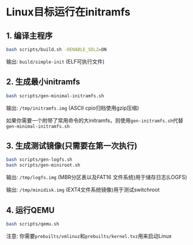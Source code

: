 # Linux目标运行在initramfs

## 1. 编译主程序

```bash
bash scripts/build.sh -DENABLE_SDL2=ON
```

输出: `build/simple-init` (ELF可执行文件)

## 2. 生成最小initramfs

```bash
bash scripts/gen-minimal-initramfs.sh
```

输出:  `/tmp/initramfs.img` (ASCII cpio归档使用gzip压缩)

如果你需要一个附带了常用命令的大initramfs，则使用`gen-initramfs.sh`代替`gen-minimal-initramfs.sh`

## 3. 生成测试镜像(只需要在第一次执行)

```bash
bash scripts/gen-logfs.sh
bash scripts/gen-miniroot.sh
```

输出: `/tmp/logfs.img` (MBR分区表以及FAT16 文件系统)用于储存日志(LOGFS)

输出: `/tmp/minidisk.img` (EXT4文件系统镜像)用于测试switchroot

## 4. 运行QEMU

```bash
bash scripts/qemu.sh
```

注意: 你需要`prebuilts/vmlinuz`和`prebuilts/kernel.txz`用来启动Linux
